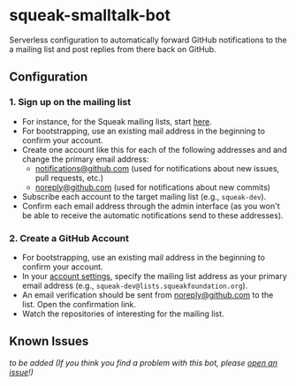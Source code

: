 # squeak-smalltalk-bot

Serverless configuration to automatically forward GitHub notifications to the a mailing list and post replies from there back on GitHub.

## Configuration

### 1. Sign up on the mailing list

- For instance, for the Squeak mailing lists, start [here](https://lists.squeakfoundation.org/accounts/signup/).
- For bootstrapping, use an existing mail address in the beginning to confirm your account.
- Create one account like this for each of the following addresses and and change the primary email address:
  * <notifications@github.com> (used for notifications about new issues, pull requests, etc.)
  * <noreply@github.com> (used for notifications about new commits)
- Subscribe each account to the target mailing list (e.g., `squeak-dev`).
- Confirm each email address through the admin interface (as you won't be able to receive the automatic notifications send to these addresses).

### 2. Create a GitHub Account

- For bootstrapping, use an existing mail address in the beginning to confirm your account.
- In your [account settings](https://github.com/settings/emails), specify the mailing list address as your primary email address (e.g., `squeak-dev@lists.squeakfoundation.org`).
- An email verification should be sent from <noreply@github.com> to the list. Open the confirmation link.
- Watch the repositories of interesting for the mailing list.

## Known Issues

*to be added (If you think you find a problem with this bot, please [open an issue](https://github.com/squeak-smalltalk-bot/squeak-smalltalk-bot/issues/new)!)*
